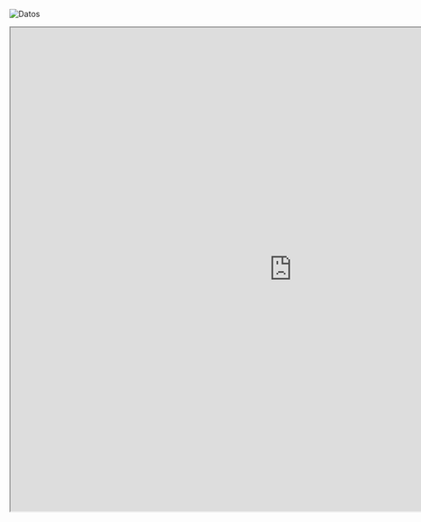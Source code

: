 ![Datos](img/work/proj-000/thumb.jpg)


<iframe src="https://calcita.shinyapps.io/myblog.html" width="1000" height="860"></iframe>
